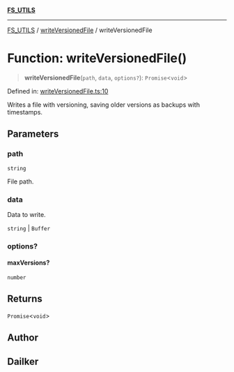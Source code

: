 [**FS_UTILS**](../../README.md)

***

[FS_UTILS](../../README.md) / [writeVersionedFile](../README.md) / writeVersionedFile

# Function: writeVersionedFile()

> **writeVersionedFile**(`path`, `data`, `options?`): `Promise`\<`void`\>

Defined in: [writeVersionedFile.ts:10](https://github.com/dailker/everyutil/blob/7c30ec40bbb398255a9be572db0a537e8bcb9c11/src/fs/writeVersionedFile.ts#L10)

Writes a file with versioning, saving older versions as backups with timestamps.

## Parameters

### path

`string`

File path.

### data

Data to write.

`string` | `Buffer`

### options?

#### maxVersions?

`number`

## Returns

`Promise`\<`void`\>

## Author

## Dailker
